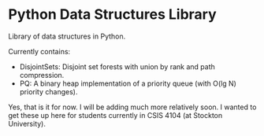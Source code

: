 # Python Data Structures Library
Library of data structures in Python.  

Currently contains:
* DisjointSets: Disjoint set forests with union by rank and path compression.
* PQ: A binary heap implementation of a priority queue (with O(lg N) priority changes).

Yes, that is it for now.  I will be adding much more relatively soon.  I wanted to get these up here for students currently in CSIS 4104 (at Stockton University).
